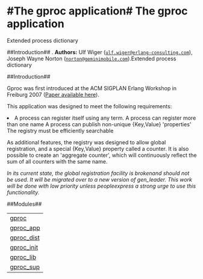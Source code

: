 

#The gproc application#
The gproc application
=====================
Extended process dictionary


##Introduction##
.
__Authors:__ Ulf Wiger ([`ulf.wiger@erlang-consulting.com`](mailto:ulf.wiger@erlang-consulting.com)), Joseph Wayne Norton ([`norton@geminimobile.com`](mailto:norton@geminimobile.com)).Extended process dictionary


##Introduction##



Gproc was first introduced at the ACM SIGPLAN Erlang Workshop in
Freiburg 2007 ([Paper available here](erlang07-wiger.pdf)).


This application was designed to meet the following requirements:



<li>
  A process can register itself using any term.
  A process can register more than one name
  A process can publish non-unique {Key,Value} 'properties' 
  The registry must be efficiently searchable
</li>



As additional features, the registry was designed to allow global
registration, and a special {Key,Value} property called a counter.
It is also possible to create an 'aggregate counter', which will
continuously reflect the sum of all counters with the same name.

_In its current state, the global registration facility is brokenand should not be used. It will be migrated over to a new version of gen_leader. This work will be done with low priority unless peopleexpress a strong urge to use this functionality._


##Modules##

<table width="100%" border="0" summary="list of modules">
<tr><td><a href="gproc.md" class="module">gproc</a></td></tr>
<tr><td><a href="gproc_app.md" class="module">gproc_app</a></td></tr>
<tr><td><a href="gproc_dist.md" class="module">gproc_dist</a></td></tr>
<tr><td><a href="gproc_init.md" class="module">gproc_init</a></td></tr>
<tr><td><a href="gproc_lib.md" class="module">gproc_lib</a></td></tr>
<tr><td><a href="gproc_sup.md" class="module">gproc_sup</a></td></tr></table>
